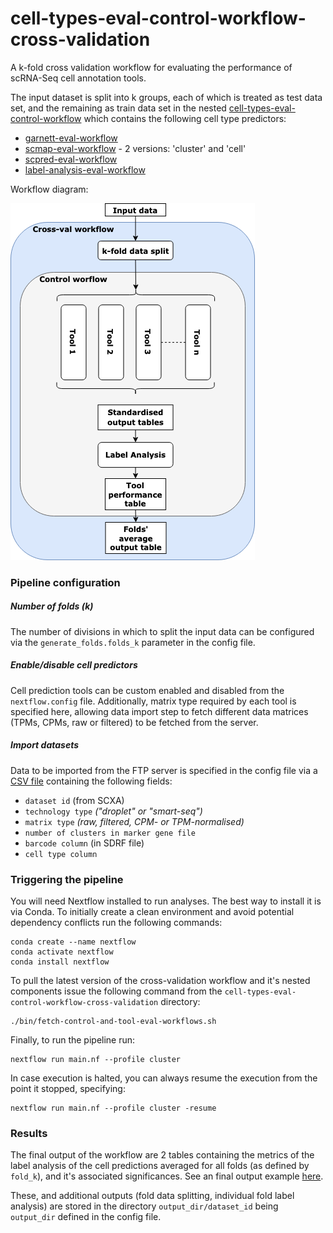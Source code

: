 # cell-types-eval-control-workflow-cross-validation


A k-fold cross validation workflow for evaluating the performance of scRNA-Seq cell annotation tools. 

The input dataset is split into k groups, each of which is treated as test data set, and the remaining as train data set in the nested 
[cell-types-eval-control-workflow](https://github.com/ebi-gene-expression-group/cell-types-eval-control-workflow-cross-validation/tree/feature/integrate_celltypes_workflow) which contains the following cell type predictors: 
* [garnett-eval-workflow](https://github.com/ebi-gene-expression-group/garnett-eval-workflow)
* [scmap-eval-workflow](https://github.com/ebi-gene-expression-group/scmap-eval-workflow) - 2 versions: 'cluster' and 'cell'
* [scpred-eval-workflow](https://github.com/ebi-gene-expression-group/scpred-eval-workflow)
* [label-analysis-eval-workflow](https://github.com/ebi-gene-expression-group/label-analysis-eval-workflow)

Workflow diagram:

![](https://github.com/ebi-gene-expression-group/cell-types-eval-control-workflow-cross-validation/blob/develop/cross-validation-pipeline.png)

### Pipeline configuration

##### Number of folds (k) 
The number of divisions in which to split the input data can be configured via the `generate_folds.folds_k` parameter in the config file.

##### Enable/disable cell predictors
Cell prediction tools can be custom enabled and disabled from the `nextflow.config` file. Additionally, matrix type required by each tool is specified here, allowing data import step to fetch different data matrices (TPMs, CPMs, raw or filtered) to be fetched from the server. 

##### Import datasets
Data to be imported from the FTP server is specified in the config file via a [CSV file](https://github.com/ebi-gene-expression-group/cell-types-eval-control-workflow-cross-validation/blob/develop/datasets.txt) containing the following fields: 
* `dataset id` (from SCXA)
* `technology type` _("droplet" or "smart-seq")_
* `matrix type` _(raw, filtered, CPM- or TPM-normalised)_
* `number of clusters in marker gene file` 
* `barcode column` (in SDRF file) 
* `cell type column` 

### Triggering the pipeline
You will need Nextflow installed to run analyses. The best way to install it is via Conda. 
To initially create a clean environment and avoid potential dependency conflicts run the following commands:

```
conda create --name nextflow
conda activate nextflow
conda install nextflow
```

To pull the latest version of the cross-validation workflow and it's nested components issue the following command from the `cell-types-eval-control-workflow-cross-validation` directory:
```
./bin/fetch-control-and-tool-eval-workflows.sh
```
Finally, to run the pipeline run: 
```
nextflow run main.nf --profile cluster
```
In case execution is halted, you can always resume the execution from the point it stopped, specifying: 
```
nextflow run main.nf --profile cluster -resume
```

### Results
The final output of the workflow are 2 tables containing the metrics of the label analysis of the cell predictions averaged for all folds (as defined by `fold_k`), and it's associated significances. See an final output example [here](https://github.com/ebi-gene-expression-group/cell-types-eval-control-workflow-cross-validation/tree/master/example_output).

These, and additional outputs (fold data splitting, individual fold label analysis) are stored in the directory `output_dir/dataset_id` being `output_dir` defined in the config file. 
